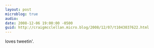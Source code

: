 ```yaml
---
layout: post
microblog: true
audio: 
date: 2008-12-06 19:00:00 -0500
guid: http://craigmcclellan.micro.blog/2008/12/07/t1043037622.html
---
```

loves tweetin'.
